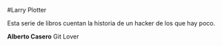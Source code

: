 #Larry Plotter

Esta serie de libros cuentan la historia de un hacker de los que hay poco.

**Alberto Casero**  Git Lover
